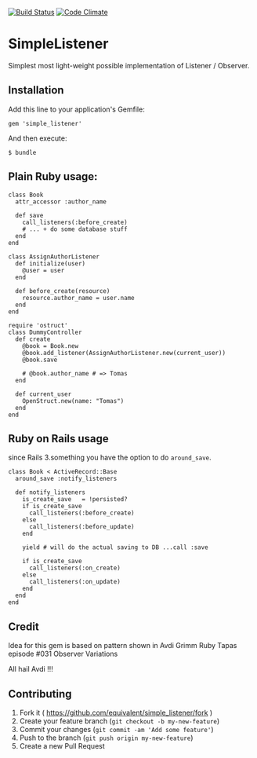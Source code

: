 [![Build Status](https://travis-ci.org/equivalent/simple_listener.svg)](https://travis-ci.org/equivalent/simple_listener)
[![Code Climate](https://codeclimate.com/github/equivalent/simple_listener/badges/gpa.svg)](https://codeclimate.com/github/equivalent/simple_listener)

# SimpleListener

Simplest most light-weight possible implementation of Listener / Observer.

## Installation

Add this line to your application's Gemfile:

    gem 'simple_listener'

And then execute:

    $ bundle

## Plain Ruby usage:

```
class Book
  attr_accessor :author_name

  def save
    call_listeners(:before_create)
    # ... + do some database stuff
  end
end

class AssignAuthorListener
  def initialize(user)
    @user = user
  end

  def before_create(resource)
    resource.author_name = user.name
  end
end

require 'ostruct'
class DummyController
  def create
    @book = Book.new
    @book.add_listener(AssignAuthorListener.new(current_user))
    @book.save

    # @book.author_name # => Tomas
  end

  def current_user
    OpenStruct.new(name: "Tomas")
  end
end
```

## Ruby on Rails usage


since Rails 3.something you have the option to do `around_save`.

```
class Book < ActiveRecord::Base
  around_save :notify_listeners

  def notify_listeners
    is_create_save   = !persisted?
    if is_create_save
      call_listeners(:before_create)
    else
      call_listeners(:before_update)
    end

    yield # will do the actual saving to DB ...call :save

    if is_create_save
      call_listeners(:on_create)
    else
      call_listeners(:on_update)
    end
  end
end
```

## Credit

Idea for this gem is based on pattern shown in Avdi Grimm Ruby Tapas episode #031 Observer Variations

All hail Avdi !!!

## Contributing

1. Fork it ( https://github.com/equivalent/simple_listener/fork )
2. Create your feature branch (`git checkout -b my-new-feature`)
3. Commit your changes (`git commit -am 'Add some feature'`)
4. Push to the branch (`git push origin my-new-feature`)
5. Create a new Pull Request
